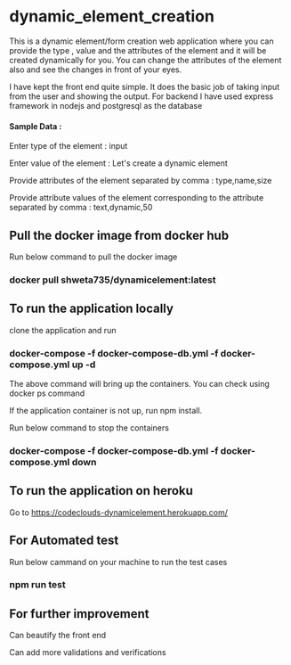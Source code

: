 # dynamic_element_creation

This is a dynamic element/form creation web application where you can provide the type , value and the attributes of the element and it will be created dynamically for you. You can change the attributes of the element also and see the changes in front of your eyes.

I have kept the front end quite simple. It does the basic job of taking input from the user and showing the output. For backend I have used express framework in nodejs and postgresql as the database

#### Sample Data :

Enter type of the element : input

Enter value of the element : Let's create a dynamic element

Provide attributes of the element separated by comma : type,name,size

Provide attribute values of the element corresponding to the attribute separated by comma : text,dynamic,50

## Pull the docker image from docker hub
  
   Run below command to pull the docker image
  
   ### docker pull shweta735/dynamicelement:latest

## To run the application locally

   clone the application and run 
 
   ### docker-compose -f docker-compose-db.yml -f docker-compose.yml up -d
 
   The above command will bring up the containers. You can check using docker ps command
   
   If the application container is not up, run npm install.
 
   Run below command to stop the containers
 
   ### docker-compose -f docker-compose-db.yml -f docker-compose.yml down

## To run the application on heroku
 
   Go to https://codeclouds-dynamicelement.herokuapp.com/
 
## For Automated test
 
   Run below cammand on your machine to run the test cases
   
   ### npm run test
 
## For further improvement
 
   Can beautify the front end
   
   Can add more validations and verifications
